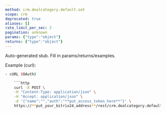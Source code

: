 ```yaml
---
method: crm.dealcategory.default.set
scope: crm
deprecated: true
aliases: []
rate_limit_per_sec: 2
pagination: unknown
params: {"type":"object"}
returns: {"type":"object"}
---
```


Auto-generated stub. Fill in params/returns/examples.

Example (curl):

```bash
- cURL (OAuth)

    ```http
    curl -X POST \
    -H "Content-Type: application/json" \
    -H "Accept: application/json" \
    -d '{"name":"","auth":"**put_access_token_here**"}' \
    https://**put_your_bitrix24_address**/rest/crm.dealcategory.default.set
```
